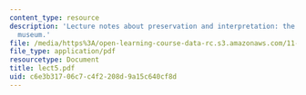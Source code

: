 ```yaml
---
content_type: resource
description: 'Lecture notes about preservation and interpretation: the Emily Dickinson
  museum.'
file: /media/https%3A/open-learning-course-data-rc.s3.amazonaws.com/11-947-history-and-theory-of-historic-preservation-spring-2007/c6e3b31706c7c4f2208d9a15c640cf8d_lect5.pdf
file_type: application/pdf
resourcetype: Document
title: lect5.pdf
uid: c6e3b317-06c7-c4f2-208d-9a15c640cf8d
---
```

